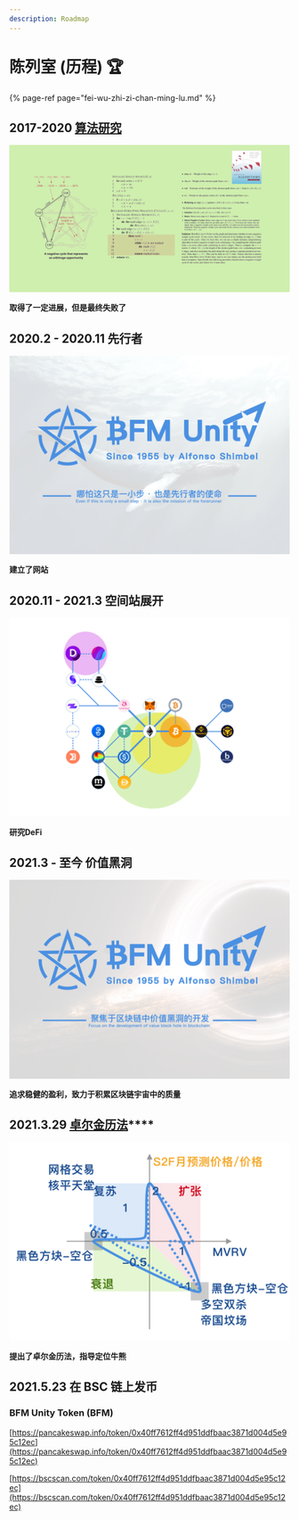 ```yaml
---
description: Roadmap
---
```


# 陈列室 \(历程\) 🏆

{% page-ref page="fei-wu-zhi-zi-chan-ming-lu.md" %}

## 2017-2020        [算法研究](https://www.bfm-unity.com/qian-xian/research-institute-development/suan-fa-yan-jiu-yuan)

![Bellman-Ford&#x7B97;&#x6CD5;&#x7814;&#x7A76;](../../.gitbook/assets/b49d19a6fef2385395ae687a10007929.png)

**取得了一定进展，但是最终失败了**

## 2020.2 - 2020.11      先行者

![&#x5148;&#x884C;&#x8005;&#x7684;&#x4F7F;&#x547D;](../../.gitbook/assets/bfm-unity.png)

**建立了网站**

## 2020.11 - 2021.3      空间站展开

![](../../.gitbook/assets/defi_3.png)

**研究DeFi**

## 2021.3 - 至今        价值黑洞

![&#x4EF7;&#x503C;&#x9ED1;&#x6D1E;&#x7684;&#x5F00;&#x53D1;](../../.gitbook/assets/bfm-unity-2.0.png)

**追求稳健的盈利，致力于积累区块链宇宙中的质量**

## **2021.3.29**        [**卓尔金历法**](https://www.bfm-unity.com/qian-xian/management-cockpit-operation/ling-hang-duo-lei-da)\*\*\*\*

![](../../.gitbook/assets/zhuo-er-jin-li-fa-lei-da-.png)

**提出了卓尔金历法，指导定位牛熊**

## **2021.5.23 在 BSC 链上发币** 

### **BFM Unity Token \(BFM\)**

[https://pancakeswap.info/token/0x40ff7612ff4d951ddfbaac3871d004d5e95c12ec](https://pancakeswap.info/token/0x40ff7612ff4d951ddfbaac3871d004d5e95c12ec)

[https://bscscan.com/token/0x40ff7612ff4d951ddfbaac3871d004d5e95c12ec](https://bscscan.com/token/0x40ff7612ff4d951ddfbaac3871d004d5e95c12ec)


